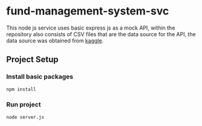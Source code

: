 # fund-management-system-svc

This node js service uses basic express js as a mock API, within the repository also consists of CSV files that are the data source for the API, the data source was obtained from [kaggle](https://www.kaggle.com/datasets/stefanoleone992/mutual-funds-and-etfs).

## Project Setup

### Install basic packages

```sh
npm install
```

### Run project

```sh
node server.js
```

